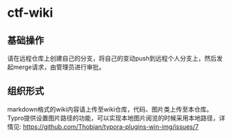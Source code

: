 # ctf-wiki

## 基础操作

请在远程仓库上创建自己的分支，将自己的变动push到远程个人分支上，然后发起merge请求，由管理员进行审批。

## 组织形式

markdown格式的wiki内容请上传至wiki仓库，代码、图片类上传至本仓库。
Typro提供设置图片路径的功能，可以实现本地图片阅览的时候采用本地路径，详情见: https://github.com/Thobian/typora-plugins-win-img/issues/7
